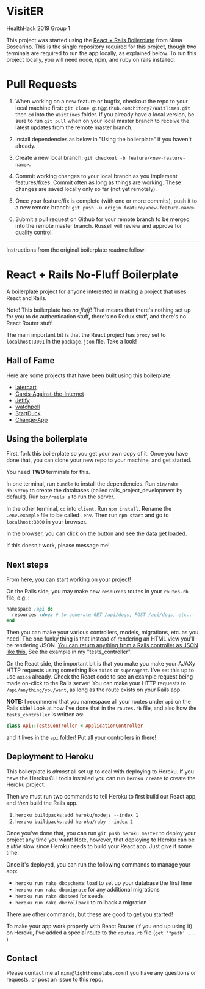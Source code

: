 # VisitER
HealthHack 2019 Group 1

This project was started using the [React + Rails Boilerplate](https://github.com/NimaBoscarino/react-rails-boilerplate) from Nima Boscarino. This is the single repository required for this project, though two terminals are required to run the app locally, as explained below. To run this project locally, you will need node, npm, and ruby on rails installed.

# Pull Requests

1. When working on a new feature or bugfix, checkout the repo to your local machine first: `git clone git@github.com:hitony7/WaitTimes.git` then `cd` into the `WaitTimes` folder. If you already have a local version, be sure to run `git pull` when on your local master branch to receive the latest updates from the remote master branch.

2. Install dependencies as below in "Using the boilerplate" if you haven't already.

3. Create a new local branch: `git checkout -b feature/<new-feature-name>`.

4. Commit working changes to your local branch as you implement features/fixes. Commit often as long as things are working. These changes are saved locally only so far (not yet remotely).

5. Once your feature/fix is complete (with one or more commits), push it to a new remote branch: `git push -u origin feature/<new-feature-name>`

6. Submit a pull request on Github for your remote branch to be merged into the remote master branch. Russell will review and approve for quality control.

___

Instructions from the original boilerplate readme follow:

# React + Rails No-Fluff Boilerplate

A boilerplate project for anyone interested in making a project that uses React and Rails.

Note! This boilerplate has _no fluff_! That means that there's nothing set up for you to do authentication stuff, there's no Redux stuff, and there's no React Router stuff.

The main important bit is that the React project has `proxy` set to `localhost:3001` in the `package.json` file. Take a look!

## Hall of Fame

Here are some projects that have been built using this boilerplate.

- [latercart](https://github.com/bonitac/latercart)
- [Cards-Against-the-Internet](https://github.com/csx773/Cards-Against-the-Internet)
- [Jetify](https://github.com/shadeying/Jetify)
- [watchpoll](https://github.com/grey275/watchpoll)
- [StartDuck](https://github.com/JerChuang/StartDuck)
- [Change-App](https://github.com/ZHShang/Change-App)

## Using the boilerplate

First, fork this boilerplate so you get your own copy of it. Once you have done that, you can clone your new repo to your machine, and get started.

You need **TWO** terminals for this.

In one terminal, run `bundle` to install the dependencies. Run `bin/rake db:setup` to create the databases (called rails_project_development by default). Run `bin/rails s` to run the server.

In the other terminal, `cd` into `client`. Run `npm install`. Rename the `.env.example` file to be called `.env`. Then run `npm start` and go to `localhost:3000` in your browser.

In the browser, you can click on the button and see the data get loaded.

If this doesn't work, please message me!

## Next steps

From here, you can start working on your project!

On the Rails side, you may make new `resources` routes in your `routes.rb` file, e.g. :

```rb
namespace :api do
  resources :dogs # to generate GET /api/dogs, POST /api/dogs, etc...
end
```

Then you can make your various controllers, models, migrations, etc. as you need! The one funky thing is that instead of rendering an HTML view you'll be rendering JSON. [You can return anything from a Rails controller as JSON like this.](https://guides.rubyonrails.org/v5.2/layouts_and_rendering.html#rendering-json) See the example in my "tests_controller".

On the React side, the important bit is that you make you make your AJAXy HTTP requests using something like `axios` or `superagent`. I've set this up to use `axios` already. Check the React code to see an example request being made on-click to the Rails server! You can make your HTTP requests to `/api/anything/you/want`, as long as the route exists on your Rails app.

**NOTE:** I recommend that you namespace all your routes under `api` on the Rails side! Look at how I've done that in the `routes.rb` file, and also how the `tests_controller` is written as:

```rb
class Api::TestsController < ApplicationController
```

and it lives in the `api` folder! Put all your controllers in there!

## Deployment to Heroku

This boilerplate is _almost_ all set up to deal with deploying to Heroku. If you have the Heroku CLI tools installed you can run `heroku create` to create the Heroku project.

Then we must run two commands to tell Heroku to first build our React app, and _then_ build the Rails app.

1. `heroku buildpacks:add heroku/nodejs --index 1`
2. `heroku buildpacks:add heroku/ruby --index 2`

Once you've done that, you can run `git push heroku master` to deploy your project any time you want! Note, however, that deploying to Heroku can be a _little_ slow since Heroku needs to build your React app. Just give it some time.

Once it's deployed, you can run the following commands to manage your app:

- `heroku run rake db:schema:load` to set up your database the first time
- `heroku run rake db:migrate` for any additional migrations
- `heroku run rake db:seed` for seeds
- `heroku run rake db:rollback` to rollback a migration

There are other commands, but these are good to get you started!

To make your app work properly with React Router (if you end up using it) on Heroku, I've added a special route to the `routes.rb` file (`get '*path' ... `).

## Contact

Please contact me at `nima@lighthouselabs.com` if you have any questions or requests, or post an issue to this repo.